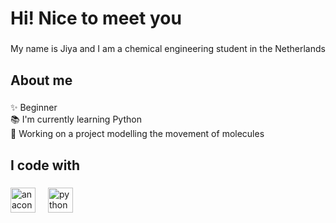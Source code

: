 <h1 align="left">Hi! Nice to meet you</h1>

###

<p align="left">My name is Jiya and I am a chemical engineering student in the Netherlands</p>

###

<h2 align="left">About me</h2>

###

<p align="left">✨ Beginner<br>📚 I'm currently learning Python<br>🎯 Working on a project modelling the movement of molecules</p>

###

<h2 align="left">I code with</h2>

###

<div align="left">
  <img src="https://cdn.jsdelivr.net/gh/devicons/devicon/icons/anaconda/anaconda-original.svg" height="40" alt="anaconda logo"  />
  <img width="12" />
  <img src="https://cdn.jsdelivr.net/gh/devicons/devicon/icons/python/python-original.svg" height="40" alt="python logo"  />
</div>

###
